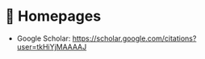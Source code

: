 # 📎 Homepages
<!-- - Personal Pages: https://www.zipengdai.com (updated recently🔥)
- Blog: https://www.zhihu.com/people/daizipeng -->
- Google Scholar: https://scholar.google.com/citations?user=tkHiYjMAAAAJ
<!-- - DBLP: https://dblp.org/pid/266/6184.html -->
